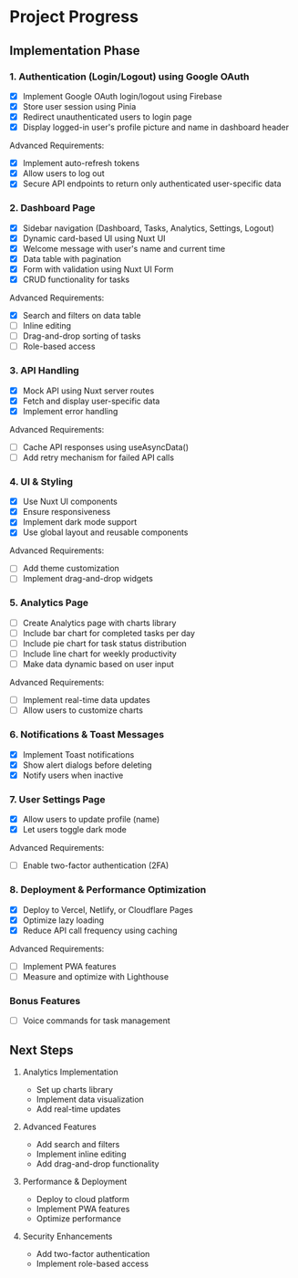 # Project Progress

## Implementation Phase

### 1. Authentication (Login/Logout) using Google OAuth

- [x] Implement Google OAuth login/logout using Firebase
- [x] Store user session using Pinia
- [x] Redirect unauthenticated users to login page
- [x] Display logged-in user's profile picture and name in dashboard header

Advanced Requirements:

- [x] Implement auto-refresh tokens
- [x] Allow users to log out
- [x] Secure API endpoints to return only authenticated user-specific data

### 2. Dashboard Page

- [x] Sidebar navigation (Dashboard, Tasks, Analytics, Settings, Logout)
- [x] Dynamic card-based UI using Nuxt UI
- [x] Welcome message with user's name and current time
- [x] Data table with pagination
- [x] Form with validation using Nuxt UI Form
- [x] CRUD functionality for tasks

Advanced Requirements:

- [x] Search and filters on data table
- [ ] Inline editing
- [ ] Drag-and-drop sorting of tasks
- [ ] Role-based access

### 3. API Handling

- [x] Mock API using Nuxt server routes
- [x] Fetch and display user-specific data
- [x] Implement error handling

Advanced Requirements:

- [ ] Cache API responses using useAsyncData()
- [ ] Add retry mechanism for failed API calls

### 4. UI & Styling

- [x] Use Nuxt UI components
- [x] Ensure responsiveness
- [x] Implement dark mode support
- [x] Use global layout and reusable components

Advanced Requirements:

- [ ] Add theme customization
- [ ] Implement drag-and-drop widgets

### 5. Analytics Page

- [ ] Create Analytics page with charts library
- [ ] Include bar chart for completed tasks per day
- [ ] Include pie chart for task status distribution
- [ ] Include line chart for weekly productivity
- [ ] Make data dynamic based on user input

Advanced Requirements:

- [ ] Implement real-time data updates
- [ ] Allow users to customize charts

### 6. Notifications & Toast Messages

- [x] Implement Toast notifications
- [x] Show alert dialogs before deleting
- [x] Notify users when inactive

### 7. User Settings Page

- [x] Allow users to update profile (name)
- [x] Let users toggle dark mode

Advanced Requirements:

- [ ] Enable two-factor authentication (2FA)

### 8. Deployment & Performance Optimization

- [x] Deploy to Vercel, Netlify, or Cloudflare Pages
- [x] Optimize lazy loading
- [x] Reduce API call frequency using caching

Advanced Requirements:

- [ ] Implement PWA features
- [ ] Measure and optimize with Lighthouse

### Bonus Features

- [ ] Voice commands for task management

## Next Steps

1. Analytics Implementation

   - Set up charts library
   - Implement data visualization
   - Add real-time updates

2. Advanced Features

   - Add search and filters
   - Implement inline editing
   - Add drag-and-drop functionality

3. Performance & Deployment

   - Deploy to cloud platform
   - Implement PWA features
   - Optimize performance

4. Security Enhancements
   - Add two-factor authentication
   - Implement role-based access
